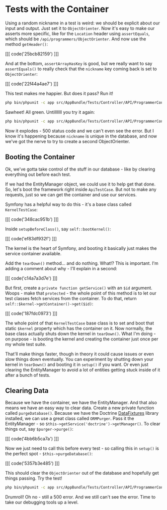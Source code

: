 # Tests with the Container

Using a random nickname in a test is weird: we should be explicit about our
input and output. Just set it to `ObjectOrienter`. Now it's easy to make our
asserts more specific, like for the `Location` header using `assertEquals`,
which should be `/api/programmers/ObjectOrienter`. And now use the method
`getHeader()`:

[[[ code('25bcb82159') ]]]

And at the bottom, `assertArrayHasKey` is good, but we really want to say
`assertEquals()` to really check that the `nickname` key coming back is set
to `ObjectOrienter`:

[[[ code('22f44a4ae7') ]]]

This test makes me happier. But does it pass? Run it!

```bash
php bin/phpunit -c app src/AppBundle/Tests/Controller/API/ProgrammerControllerTest.php
```

Sawheet! All green. Untilllllll you try it again:

```bash
php bin/phpunit -c app src/AppBundle/Tests/Controller/API/ProgrammerControllerTest.php
```

Now it explodes - 500 status code and we can't even see the error. But I
know it's happening because `nickname` is unique in the database, and now
we've got the nerve to try to create a second ObjectOrienter.

## Booting the Container

Ok, we've gotta take control of the stuff in our database - like by clearing
everything out before each test.

If we had the EntityManager object, we could use it to help get that done.
So, let's boot the framework right inside `ApiTestCase`. But not to make
any requests, just so we can get the container and use our services.

Symfony has a helpful way to do this - it's a base class called `KernelTestCase`:

[[[ code('348cac951b') ]]]

Inside `setupBeforeClass()`, say `self::bootKernel()`:

[[[ code('ef83df932f') ]]]

The kernel is the heart of Symfony, and booting it basically just makes the
service container available.

Add the `tearDown()` method... and do nothing. What!? This is important.
I'm adding a comment about why - I'll explain in a second:

[[[ code('c14a7a3d7e') ]]]

But first, create a `private function getService()` with an `$id` argument.
Woops - make that `protected` - the whole point of this method is to let
our test classes fetch services from the container. To do that, return
`self::$kernel->getContainer()->get($id)`:

[[[ code('187fdc0973') ]]]

The whole point of that `KernelTestCase` base class is to set and boot that
static `$kernel` property which has the container on it. Now normally, the
base class actually shuts down the kernel in `tearDown()`. What I'm doing -
on purpose - is booting the kernel and creating the container just once
per my whole test suite.

That'll make things faster, though in theory it could cause issues or even
slow things down eventually. You can experiment by shutting down your kernel
in `tearDown()` and booting it in `setup()` if you want. Or even just clearing
the EntityManager to avoid a lot of entities getting stuck inside of it after
a bunch of tests.

## Clearing Data

Because we have the container, we have the EntityManager. And that also means
we have an easy way to clear data. Create a new private function called `purgeDatabase()`.
Because we have the Doctrine [DataFixtures](https://github.com/doctrine/data-fixtures)
library installed, we can use a great class called `ORMPurger`. Pass it the
EntityManager - so `$this->getService('doctrine')->getManager()`. To clear
things out, say `$purger->purge()`:

[[[ code('4bb6b5ca7a') ]]]

Now we just need to call this before every test - so calling this in `setup()`
is the perfect spot - `$this->purgeDatabase()`:

[[[ code('5357b3e485') ]]]

This should clear the `ObjectOrienter` out of the database and hopefully
get things passing. Try the test!

```bash
php bin/phpunit -c app src/AppBundle/Tests/Controller/API/ProgrammerControllerTest.php
```

Drumroll! Oh no - still a 500 error. And we still can't see the error. Time
to take our debugging tools up a level.
